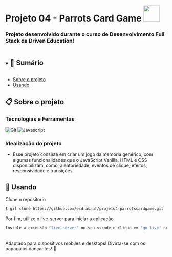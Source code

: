 # Projeto 04 - Parrots Card Game <img src="https://acegif.com/wp-content/uploads/2020/b72nv6/partyparrt-21.gif" width = "50px"/>
<h3> Projeto desenvolvido durante o curso de Desenvolvimento Full Stack da Driven Education! </h3>

<details open="open">
  <summary><h2 style="display: inline-block">📜 Sumário</h2></summary>

- [Sobre o projeto](#sobre-o-projeto)
- [Usando](#usando)

</details>

<a name="sobre-o-projeto"></a>

## 📋 Sobre o projeto
### Tecnologias e Ferramentas

![Git](https://img.shields.io/badge/git-%23F05033.svg?style=for-the-badge&logo=git&logoColor=white)
![Javascript](https://img.shields.io/badge/javascript-%23323330.svg?style=for-the-badge&loo=javascript&logoColor=%23F7DF1E&logo=javascript&logoColor=%23F7DF1E)

### Idealização do projeto
- Esse projeto consiste em criar um jogo da memória genérico, com algumas funcionalidades que o JavaScript Vanilla, HTML e CSS disponibilizam, como, aleatoriedade, eventos de clique, efeitos, responsividade e transições.
<a name="usando"></a>

## 🏁 Usando

Clone o repositorio

```bash
$ git clone https://github.com/esdrasaaf/projeto4-parrotscardgame.git

```

Por fim, utilize o live-server para iniciar a aplicação

```bash
Instale a extensão "live-server" no seu vscode e clique em "go live" no canto inferior direito do seu vscode.
```

<a name="contribuindo"></a>

<br>
Adaptado para dispositivos mobiles e desktops! Divirta-se com os papagaios dançantes! 🕺



